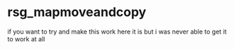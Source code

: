 # rsg_mapmoveandcopy

if you want to try and make this work here it is but i was never able to get it to work at all 
